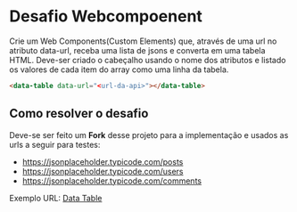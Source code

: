 # Desafio Webcompoenent

Crie um Web Components(Custom Elements) que, através de uma url no atributo data-url, receba uma lista de jsons e converta em uma tabela HTML. Deve-ser criado o cabeçalho usando o nome dos atributos e listado os valores de cada item do array como uma linha da tabela.

```html 
<data-table data-url="<url-da-api>"></data-table>
```

## Como resolver o desafio

Deve-se ser feito um **Fork** desse projeto para a implementação e usados as urls a seguir para testes:
 - https://jsonplaceholder.typicode.com/posts
 - https://jsonplaceholder.typicode.com/users
 - https://jsonplaceholder.typicode.com/comments

Exemplo URL: [Data Table](./data-table)
